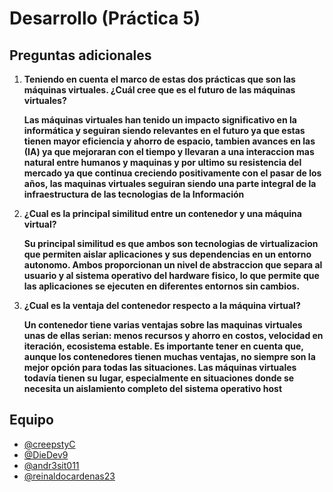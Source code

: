 # Desarrollo (Práctica 5)

## Preguntas adicionales

1. **Teniendo en cuenta el marco de estas dos prácticas que son las máquinas virtuales. ¿Cuál cree que es el futuro de las máquinas virtuales?**
   
   **Las máquinas virtuales han tenido un impacto significativo en la informática y seguiran siendo relevantes en el futuro ya que estas tienen mayor eficiencia y ahorro de espacio, tambien avances en las (IA) ya que mejoraran con el tiempo y llevaran a una interaccion mas natural entre humanos y maquinas y por ultimo su resistencia del mercado ya que continua creciendo positivamente con el pasar de los años, las maquinas virtuales seguiran siendo una parte integral de la infraestructura de las tecnologias de la Información**

2. **¿Cual es la principal similitud entre un contenedor y una máquina virtual?**
   
   **Su principal similitud es que ambos son tecnologias de virtualizacion que permiten aislar aplicaciones y sus dependencias en un entorno autonomo. Ambos proporcionan un nivel de abstraccion que separa al usuario y al sistema operativo del hardware fisico, lo que permite que las aplicaciones se ejecuten en diferentes entornos sin cambios.**

3. **¿Cual es la ventaja del contenedor respecto a la máquina virtual?**

   **Un contenedor tiene varias ventajas sobre las maquinas virtuales unas de ellas serian: menos recursos y ahorro en costos, velocidad en iteración, ecosistema estable. Es importante tener en cuenta que, aunque los contenedores tienen muchas ventajas, no siempre son la mejor opción para todas las situaciones. Las máquinas virtuales todavía tienen su lugar, especialmente en situaciones donde se necesita un aislamiento completo del sistema operativo host**

## Equipo

- [@creepstyC](https://github.com/creepstyC)
- [@DieDev9](https://github.com/DieDev9)
- [@andr3sit011](https://github.com/%20andr3sit011e)
- [@reinaldocardenas23](https://github.com/reinaldocardenas23)
